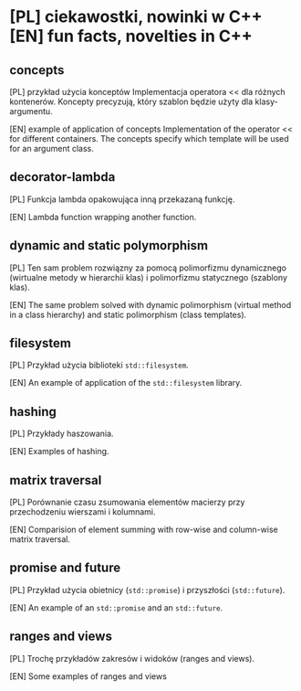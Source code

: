# [PL] ciekawostki, nowinki w C++ [EN] fun facts, novelties in C++

concepts
--------
[PL] przykład użycia konceptów
     Implementacja operatora << dla różnych kontenerów. 
     Koncepty precyzują, który szablon będzie użyty dla klasy-argumentu.

[EN] example of application of concepts
     Implementation of the operator << for different containers.
     The concepts specify which template will be used for an argument class.

decorator-lambda
----------------
[PL] Funkcja lambda opakowująca inną przekazaną funkcję. 

[EN] Lambda function wrapping another function.


dynamic and static polymorphism 
-------------------------------
[PL] Ten sam problem rozwiązny za pomocą polimorfizmu dynamicznego (wirtualne metody w hierarchii klas) i polimorfizmu statycznego (szablony klas). 

[EN] The same problem solved with dynamic polimorphism (virtual method in a class hierarchy) and static polimorphism (class templates).

filesystem
----------

[PL] Przykład użycia biblioteki `std::filesystem`.

[EN] An example of application of the `std::filesystem` library.

hashing
-------
[PL] Przykłady haszowania.

[EN] Examples of hashing.


matrix traversal
----------------
[PL] Porównanie czasu zsumowania elementów macierzy przy przechodzeniu wierszami i kolumnami.  

[EN] Comparision of element summing with row-wise and column-wise matrix traversal.

promise and future
------------------
[PL] Przykład użycia obietnicy (`std::promise`) i przyszłości (`std::future`).

[EN] An example of an `std::promise` and an `std::future`.


ranges and views
----------------
[PL] Trochę przykładów zakresów i widoków (ranges and views). 

[EN] Some examples of ranges and views


